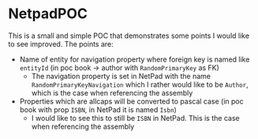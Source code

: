 # NetpadPOC

This is a small and simple POC that demonstrates some points I would like to see improved. The points are:
- Name of entity for navigation property where foreign key is named like `entityId` (in poc book -> author with `RandomPrimaryKey` as FK)
  - The navigation property is set in NetPad with the name `RandomPrimaryKeyNavigation` which I rather would like to be `Author`, which is the case when referencing the assembly
- Properties which are allcaps will be converted to pascal case (in poc book with prop `ISBN`, in NetPad it is named `Isbn`)
  - I would like to see this to still be `ISBN` in NetPad. This is the case when referencing the assembly